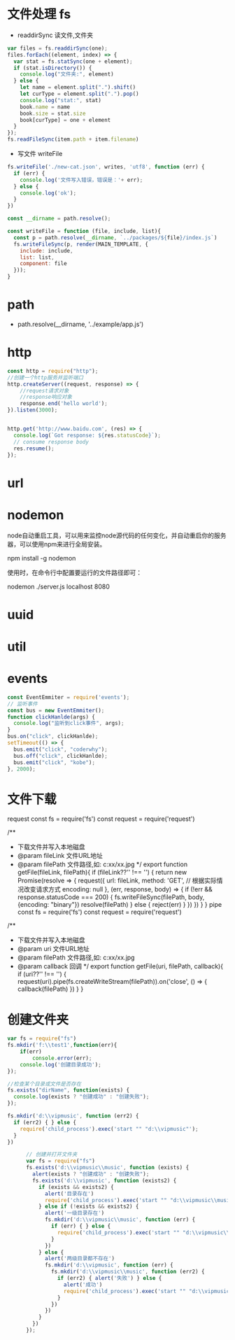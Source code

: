 # 文件处理 fs
- readdirSync 读文件,文件夹
```js
var files = fs.readdirSync(one);
files.forEach((element, index) => {
  var stat = fs.statSync(one + element);
  if (stat.isDirectory()) {
    console.log("文件夹:", element)
  } else {
    let name = element.split(".").shift()
    let curType = element.split(".").pop()
    console.log("stat:", stat)
    book.name = name
    book.size = stat.size
    book[curType] = one + element
  }
});
fs.readFileSync(item.path + item.filename)


```

- 写文件 writeFile
```js
fs.writeFile('./new-cat.json', writes, 'utf8', function (err) {
  if (err) {
    console.log('文件写入错误，错误是：'+ err);
  } else {
    console.log('ok');
  }
})

const __dirname = path.resolve();

const writeFile = function (file, include, list){
  const p = path.resolve(__dirname, `../packages/${file}/index.js`)
  fs.writeFileSync(p, render(MAIN_TEMPLATE, {
    include: include,
    list: list,
    component: file
  }));
}
```

# path
- path.resolve(__dirname, '../example/app.js')

# http
```js
const http = require("http");
//创建一个http服务并监听端口
http.createServer((request, response) => {
    //request请求对象
    //response响应对象
    response.end('hello world');
}).listen(3000);


http.get('http://www.baidu.com', (res) => {
  console.log(`Got response: ${res.statusCode}`);
  // consume response body
  res.resume();
});
```

# url


# nodemon

node自动重启工具，可以用来监控node源代码的任何变化，并自动重启你的服务器，可以使用npm来进行全局安装。

npm install -g nodemon

使用时，在命令行中配置要运行的文件路径即可：

nodemon ./server.js localhost 8080

# uuid


# util

# events
```js
const EventEmmiter = require('events');
// 监听事件
const bus = new EventEmmiter();
function clickHanlde(args) {
  console.log("监听到click事件", args);
}
bus.on("click", clickHanlde);
setTimeout(() => {
  bus.emit("click", "coderwhy");
  bus.off("click", clickHanlde);
  bus.emit("click", "kobe");
}, 2000);
```

# 文件下载

request
const fs = require('fs')
const request = require('request')

/**
 * 下载文件并写入本地磁盘
 * @param fileLink  文件URL地址
 * @param filePath  文件路径,如: c:xx/xx.jpg
 */
export function getFile(fileLink, filePath){
 if (fileLink??'' !== '') {
  return new Promise(resolve => {
    request({
      url: fileLink,
      method: 'GET', // 根据实际情况改变请求方式
      encoding: null
    }, (err, response, body) => {
      if (!err && response.statusCode === 200) {
        <!-- let p = path.resolve(__dirname, './new.html'); -->
        <!-- 需要转成绝对路径 -->
        fs.writeFileSync(filePath, body, {encoding: "binary"})
        resolve(filePath)
      } else {
        reject(err)
      }
    })
  })
 }
}
pipe
const fs = require('fs')
const request = require('request')

/**
 * 下载文件并写入本地磁盘
 * @param uri  文件URL地址
 * @param filePath  文件路径,如: c:xx/xx.jpg
 * @param callback 回调
 */
export function getFile(uri, filePath, callback){
  if (uri??'' !== '') {
   request(uri).pipe(fs.createWriteStream(filePath)).on('close', () => { callback(filePath) })
  }
}


# 创建文件夹
```js
var fs = require("fs")
fs.mkdir('f:\\test1',function(err){
	if(err)
		console.error(err);
	console.log('创建目录成功');
});

//检查某个目录或文件是否存在
fs.exists("dirName", function(exists) {
  console.log(exists ? "创建成功" : "创建失败");
});

fs.mkdir('d:\\vipmusic', function (err2) {
  if (err2) { } else {
    require('child_process').exec('start "" "d:\\vipmusic"');
  }
})

      // 创建并打开文件夹
      var fs = require("fs")
      fs.exists('d:\\vipmusic\\music', function (exists) {
        alert(exists ? "创建成功" : "创建失败");
        fs.exists('d:\\vipmusic', function (exists2) {
          if (exists && exists2) {
            alert('目录存在')
            require('child_process').exec('start "" "d:\\vipmusic\\music"');
          } else if (!exists && exists2) {
            alert('一级目录存在')
            fs.mkdir('d:\\vipmusic\\music', function (err) {
              if (err) { } else {
                require('child_process').exec('start "" "d:\\vipmusic\\music"');
              }
            })
          } else {
            alert('两级目录都不存在')
            fs.mkdir('d:\\vipmusic', function (err) {
              fs.mkdir('d:\\vipmusic\\music', function (err2) {
                if (err2) { alert('失败') } else {
                  alert('成功')
                  require('child_process').exec('start "" "d:\\vipmusic\\music"');
                }
              })
            })
          }
        })
      });

```
